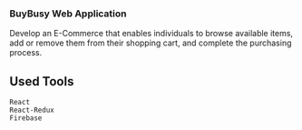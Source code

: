 ### BuyBusy Web Application
Develop an E-Commerce that enables individuals to browse available items, add or remove them from their shopping cart, and complete the purchasing process.

## Used Tools
```
React
React-Redux
Firebase
```
